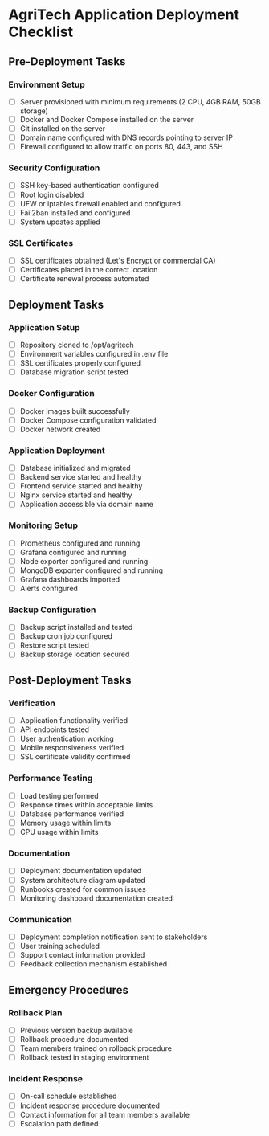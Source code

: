 # AgriTech Application Deployment Checklist

## Pre-Deployment Tasks

### Environment Setup
- [ ] Server provisioned with minimum requirements (2 CPU, 4GB RAM, 50GB storage)
- [ ] Docker and Docker Compose installed on the server
- [ ] Git installed on the server
- [ ] Domain name configured with DNS records pointing to server IP
- [ ] Firewall configured to allow traffic on ports 80, 443, and SSH

### Security Configuration
- [ ] SSH key-based authentication configured
- [ ] Root login disabled
- [ ] UFW or iptables firewall enabled and configured
- [ ] Fail2ban installed and configured
- [ ] System updates applied

### SSL Certificates
- [ ] SSL certificates obtained (Let's Encrypt or commercial CA)
- [ ] Certificates placed in the correct location
- [ ] Certificate renewal process automated

## Deployment Tasks

### Application Setup
- [ ] Repository cloned to /opt/agritech
- [ ] Environment variables configured in .env file
- [ ] SSL certificates properly configured
- [ ] Database migration script tested

### Docker Configuration
- [ ] Docker images built successfully
- [ ] Docker Compose configuration validated
- [ ] Docker network created

### Application Deployment
- [ ] Database initialized and migrated
- [ ] Backend service started and healthy
- [ ] Frontend service started and healthy
- [ ] Nginx service started and healthy
- [ ] Application accessible via domain name

### Monitoring Setup
- [ ] Prometheus configured and running
- [ ] Grafana configured and running
- [ ] Node exporter configured and running
- [ ] MongoDB exporter configured and running
- [ ] Grafana dashboards imported
- [ ] Alerts configured

### Backup Configuration
- [ ] Backup script installed and tested
- [ ] Backup cron job configured
- [ ] Restore script tested
- [ ] Backup storage location secured

## Post-Deployment Tasks

### Verification
- [ ] Application functionality verified
- [ ] API endpoints tested
- [ ] User authentication working
- [ ] Mobile responsiveness verified
- [ ] SSL certificate validity confirmed

### Performance Testing
- [ ] Load testing performed
- [ ] Response times within acceptable limits
- [ ] Database performance verified
- [ ] Memory usage within limits
- [ ] CPU usage within limits

### Documentation
- [ ] Deployment documentation updated
- [ ] System architecture diagram updated
- [ ] Runbooks created for common issues
- [ ] Monitoring dashboard documentation created

### Communication
- [ ] Deployment completion notification sent to stakeholders
- [ ] User training scheduled
- [ ] Support contact information provided
- [ ] Feedback collection mechanism established

## Emergency Procedures

### Rollback Plan
- [ ] Previous version backup available
- [ ] Rollback procedure documented
- [ ] Team members trained on rollback procedure
- [ ] Rollback tested in staging environment

### Incident Response
- [ ] On-call schedule established
- [ ] Incident response procedure documented
- [ ] Contact information for all team members available
- [ ] Escalation path defined